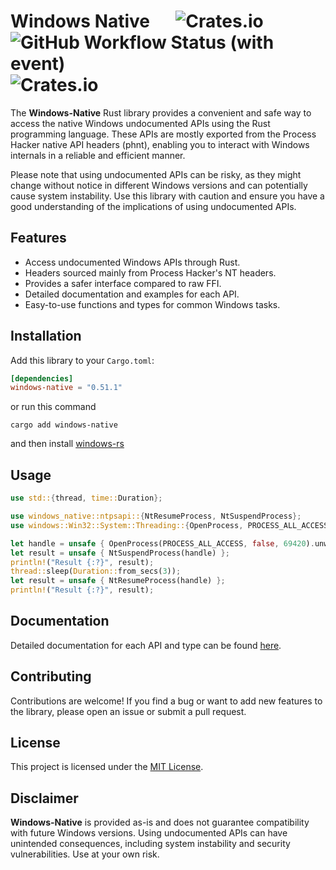 # Windows Native &emsp; ![Crates.io](https://img.shields.io/crates/l/windows-native) ![GitHub Workflow Status (with event)](https://img.shields.io/github/actions/workflow/status/NiiightmareXD/windows-native/rust.yml) ![Crates.io](https://img.shields.io/crates/v/windows-native)

The **Windows-Native** Rust library provides a convenient and safe way to access the native Windows undocumented APIs using the Rust programming language. These APIs are mostly exported from the Process Hacker native API headers (phnt), enabling you to interact with Windows internals in a reliable and efficient manner.

Please note that using undocumented APIs can be risky, as they might change without notice in different Windows versions and can potentially cause system instability. Use this library with caution and ensure you have a good understanding of the implications of using undocumented APIs.

## Features

- Access undocumented Windows APIs through Rust.
- Headers sourced mainly from Process Hacker's NT headers.
- Provides a safer interface compared to raw FFI.
- Detailed documentation and examples for each API.
- Easy-to-use functions and types for common Windows tasks.

## Installation

Add this library to your `Cargo.toml`:

```toml
[dependencies]
windows-native = "0.51.1"
```
or run this command

```
cargo add windows-native
```

and then install [windows-rs](https://github.com/microsoft/windows-rs)

## Usage

```rust
use std::{thread, time::Duration};

use windows_native::ntpsapi::{NtResumeProcess, NtSuspendProcess};
use windows::Win32::System::Threading::{OpenProcess, PROCESS_ALL_ACCESS};

let handle = unsafe { OpenProcess(PROCESS_ALL_ACCESS, false, 69420).unwrap() };
let result = unsafe { NtSuspendProcess(handle) };
println!("Result {:?}", result);
thread::sleep(Duration::from_secs(3));
let result = unsafe { NtResumeProcess(handle) };
println!("Result {:?}", result);
```

## Documentation

Detailed documentation for each API and type can be found [here](https://docs.rs/windows-native/).

## Contributing

Contributions are welcome! If you find a bug or want to add new features to the library, please open an issue or submit a pull request.

## License

This project is licensed under the [MIT License](LICENSE).

## Disclaimer

**Windows-Native** is provided as-is and does not guarantee compatibility with future Windows versions. Using undocumented APIs can have unintended consequences, including system instability and security vulnerabilities. Use at your own risk.
